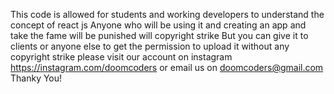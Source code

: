 This code is allowed for students and working developers to understand the concept of react js
Anyone who will be using it and creating an app and take the fame will be punished will copyright strike
But you can give it to clients or anyone else
to get the permission to upload it without any copyright strike please visit our account on instagram https://instagram.com/doomcoders or email us on doomcoders@gmail.com
Thanky You!
